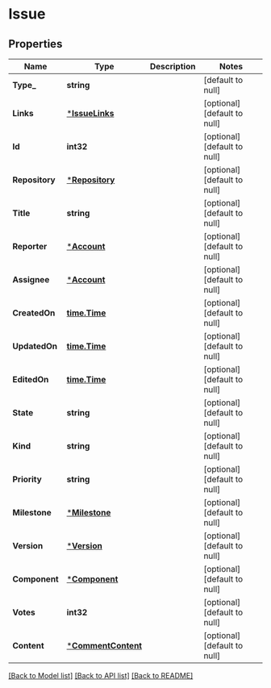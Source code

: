 # Issue

## Properties
Name | Type | Description | Notes
------------ | ------------- | ------------- | -------------
**Type_** | **string** |  | [default to null]
**Links** | [***IssueLinks**](issue_links.md) |  | [optional] [default to null]
**Id** | **int32** |  | [optional] [default to null]
**Repository** | [***Repository**](repository.md) |  | [optional] [default to null]
**Title** | **string** |  | [optional] [default to null]
**Reporter** | [***Account**](account.md) |  | [optional] [default to null]
**Assignee** | [***Account**](account.md) |  | [optional] [default to null]
**CreatedOn** | [**time.Time**](time.Time.md) |  | [optional] [default to null]
**UpdatedOn** | [**time.Time**](time.Time.md) |  | [optional] [default to null]
**EditedOn** | [**time.Time**](time.Time.md) |  | [optional] [default to null]
**State** | **string** |  | [optional] [default to null]
**Kind** | **string** |  | [optional] [default to null]
**Priority** | **string** |  | [optional] [default to null]
**Milestone** | [***Milestone**](milestone.md) |  | [optional] [default to null]
**Version** | [***Version**](version.md) |  | [optional] [default to null]
**Component** | [***Component**](component.md) |  | [optional] [default to null]
**Votes** | **int32** |  | [optional] [default to null]
**Content** | [***CommentContent**](comment_content.md) |  | [optional] [default to null]

[[Back to Model list]](../README.md#documentation-for-models) [[Back to API list]](../README.md#documentation-for-api-endpoints) [[Back to README]](../README.md)

